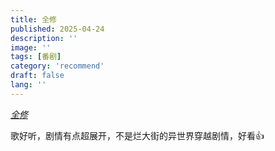 ```yaml
---
title: 全修
published: 2025-04-24
description: ''
image: ''
tags: [番剧]
category: 'recommend'
draft: false 
lang: ''
---
```



[_全修_](https://www.bilibili.com/video/BV1zqLVzbEeX/?spm_id_from=333.337.search-card.all.click)

歌好听，剧情有点超展开，不是烂大街的异世界穿越剧情，好看👍